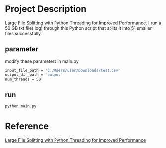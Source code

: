 # Project Description
Large File Splitting with Python Threading for Improved Performance. I run a 50 GB txt file(.log) through this Python script that splits it into 51 smaller files successfully.

## parameter
modify these parameters in main.py
```bash
input_file_path = 'C:/Users/user/Downloads/test.csv'
output_dir_path = 'output'
num_threads = 50
```

## run

```bash
python main.py
```

# Reference

[Large File Splitting with Python Threading for Improved Performance](https://medium.com/@darshan_doshi/large-file-splitting-with-python-threading-for-improved-performance-616f03e4622c)
